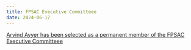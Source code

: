 ```yaml
---
title: FPSAC Executive Committeee
date: 2024-06-17
---
```


[Arvind Ayyer has been selected as a permanent member of the FPSAC Executive Committeee](https://fpsac.org/executive/)
